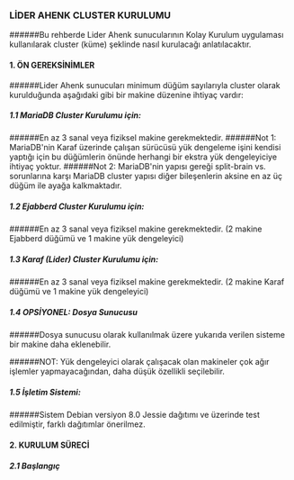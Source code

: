 ### LİDER AHENK CLUSTER KURULUMU
######Bu rehberde Lider Ahenk sunucularının Kolay Kurulum uygulaması kullanılarak cluster (küme) şeklinde nasıl kurulacağı anlatılacaktır.

#### 1. ÖN GEREKSİNİMLER
######Lider Ahenk sunucuları minimum düğüm sayılarıyla cluster olarak kurulduğunda aşağıdaki gibi bir makine düzenine ihtiyaç vardır:

##### 1.1 MariaDB Cluster Kurulumu için:
######En az 3 sanal veya fiziksel makine gerekmektedir.
######Not 1: MariaDB'nin Karaf üzerinde çalışan sürücüsü yük dengeleme işini kendisi yaptığı için bu düğümlerin önünde herhangi bir ekstra yük dengeleyiciye ihtiyaç yoktur.
######Not 2: MariaDB'nin yapısı gereği split-brain vs. sorunlarına karşı MariaDB cluster yapısı diğer bileşenlerin aksine en az üç düğüm ile ayağa kalkmaktadır.

##### 1.2 Ejabberd Cluster Kurulumu için:
######En az 3 sanal veya fiziksel makine gerekmektedir. (2 makine Ejabberd düğümü ve 1 makine yük dengeleyici)

##### 1.3 Karaf (Lider) Cluster Kurulumu için:
######En az 3 sanal veya fiziksel makine gerekmektedir. (2 makine Karaf düğümü ve 1 makine yük dengeleyici)

##### 1.4 OPSİYONEL: Dosya Sunucusu
######Dosya sunucusu olarak kullanılmak üzere yukarıda verilen sisteme bir makine daha eklenebilir.

######NOT: Yük dengeleyici olarak çalışacak olan makineler çok ağır işlemler yapmayacağından, daha düşük özellikli seçilebilir.

##### 1.5 İşletim Sistemi:
######Sistem Debian versiyon 8.0 Jessie dağıtımı ve üzerinde test edilmiştir, farklı dağıtımlar önerilmez.

#### 2. KURULUM SÜRECİ
##### 2.1 Başlangıç
